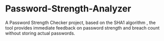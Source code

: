 # Password-Strength-Analyzer
A Password Strength Checker project, based on the SHA1 algorithm , the tool provides immediate feedback on password strength and breach count without storing actual passwords.

